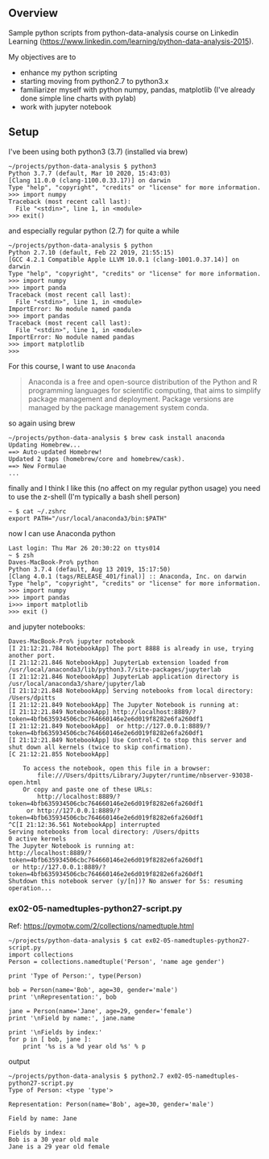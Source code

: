 ## Overview

Sample python scripts from python-data-analysis course on Linkedin Learning  (https://www.linkedin.com/learning/python-data-analysis-2015).

My objectives are to 
- enhance my python scripting
- starting moving from python2.7 to python3.x
- familiarizer myself with python numpy, pandas, matplotlib (I've already done simple line charts with pylab)
- work with jupyter notebook

## Setup

I've been using both python3 (3.7) (installed via brew)

```
~/projects/python-data-analysis $ python3
Python 3.7.7 (default, Mar 10 2020, 15:43:03)
[Clang 11.0.0 (clang-1100.0.33.17)] on darwin
Type "help", "copyright", "credits" or "license" for more information.
>>> import numpy
Traceback (most recent call last):
  File "<stdin>", line 1, in <module>
>>> exit()
```

and especially regular python (2.7) for quite a while 
```
~/projects/python-data-analysis $ python
Python 2.7.10 (default, Feb 22 2019, 21:55:15)
[GCC 4.2.1 Compatible Apple LLVM 10.0.1 (clang-1001.0.37.14)] on darwin
Type "help", "copyright", "credits" or "license" for more information.
>>> import numpy
>>> import panda
Traceback (most recent call last):
  File "<stdin>", line 1, in <module>
ImportError: No module named panda
>>> import pandas
Traceback (most recent call last):
  File "<stdin>", line 1, in <module>
ImportError: No module named pandas
>>> import matplotlib
>>>
```



For this course, I want to use `Anaconda`

> Anaconda is a free and open-source distribution of the Python and R programming languages for scientific computing, that aims to simplify package management and deployment. Package versions are managed by the package management system conda.

so again using brew

```
~/projects/python-data-analysis $ brew cask install anaconda
Updating Homebrew...
==> Auto-updated Homebrew!
Updated 2 taps (homebrew/core and homebrew/cask).
==> New Formulae
...
```




finally and I think I like this (no affect on my regular python usage) you need to use the z-shell (I'm typically a bash shell person)

```
~ $ cat ~/.zshrc
export PATH="/usr/local/anaconda3/bin:$PATH"
```

now I can use Anaconda python 

```
Last login: Thu Mar 26 20:30:22 on ttys014
~ $ zsh
Daves-MacBook-Pro% python
Python 3.7.4 (default, Aug 13 2019, 15:17:50)
[Clang 4.0.1 (tags/RELEASE_401/final)] :: Anaconda, Inc. on darwin
Type "help", "copyright", "credits" or "license" for more information.
>>> import numpy
>>> import pandas
i>>> import matplotlib
>>> exit ()
```
and jupyter notebooks:
```
Daves-MacBook-Pro% jupyter notebook
[I 21:12:21.784 NotebookApp] The port 8888 is already in use, trying another port.
[I 21:12:21.846 NotebookApp] JupyterLab extension loaded from /usr/local/anaconda3/lib/python3.7/site-packages/jupyterlab
[I 21:12:21.846 NotebookApp] JupyterLab application directory is /usr/local/anaconda3/share/jupyter/lab
[I 21:12:21.848 NotebookApp] Serving notebooks from local directory: /Users/dpitts
[I 21:12:21.849 NotebookApp] The Jupyter Notebook is running at:
[I 21:12:21.849 NotebookApp] http://localhost:8889/?token=4bfb635934506cbc764660146e2e6d019f8282e6fa260df1
[I 21:12:21.849 NotebookApp]  or http://127.0.0.1:8889/?token=4bfb635934506cbc764660146e2e6d019f8282e6fa260df1
[I 21:12:21.849 NotebookApp] Use Control-C to stop this server and shut down all kernels (twice to skip confirmation).
[C 21:12:21.855 NotebookApp]

    To access the notebook, open this file in a browser:
        file:///Users/dpitts/Library/Jupyter/runtime/nbserver-93038-open.html
    Or copy and paste one of these URLs:
        http://localhost:8889/?token=4bfb635934506cbc764660146e2e6d019f8282e6fa260df1
     or http://127.0.0.1:8889/?token=4bfb635934506cbc764660146e2e6d019f8282e6fa260df1
^C[I 21:12:36.561 NotebookApp] interrupted
Serving notebooks from local directory: /Users/dpitts
0 active kernels
The Jupyter Notebook is running at:
http://localhost:8889/?token=4bfb635934506cbc764660146e2e6d019f8282e6fa260df1
 or http://127.0.0.1:8889/?token=4bfb635934506cbc764660146e2e6d019f8282e6fa260df1
Shutdown this notebook server (y/[n])? No answer for 5s: resuming operation...
```
### ex02-05-namedtuples-python27-script.py
Ref: https://pymotw.com/2/collections/namedtuple.html
```
~/projects/python-data-analysis $ cat ex02-05-namedtuples-python27-script.py
import collections
Person = collections.namedtuple('Person', 'name age gender')

print 'Type of Person:', type(Person)

bob = Person(name='Bob', age=30, gender='male')
print '\nRepresentation:', bob

jane = Person(name='Jane', age=29, gender='female')
print '\nField by name:', jane.name

print '\nFields by index:'
for p in [ bob, jane ]:
    print '%s is a %d year old %s' % p
```
output
```
~/projects/python-data-analysis $ python2.7 ex02-05-namedtuples-python27-script.py
Type of Person: <type 'type'>

Representation: Person(name='Bob', age=30, gender='male')

Field by name: Jane

Fields by index:
Bob is a 30 year old male
Jane is a 29 year old female
```
